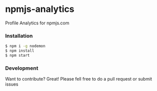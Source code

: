 # npmjs-analytics
Profile Analytics for npmjs.com

### Installation

```sh
$ npm i -g nodemon
$ npm install
$ npm start
```

### Development
Want to contribute? Great!
Please fell free to do a pull request or submit issues

